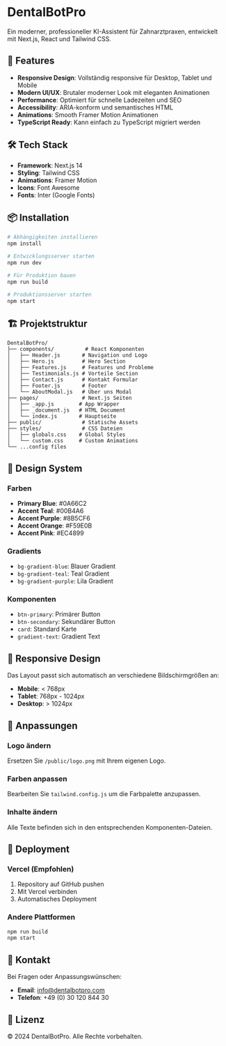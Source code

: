 # DentalBotPro

Ein moderner, professioneller KI-Assistent für Zahnarztpraxen, entwickelt mit Next.js, React und Tailwind CSS.

## 🚀 Features

- **Responsive Design**: Vollständig responsive für Desktop, Tablet und Mobile
- **Modern UI/UX**: Brutaler moderner Look mit eleganten Animationen
- **Performance**: Optimiert für schnelle Ladezeiten und SEO
- **Accessibility**: ARIA-konform und semantisches HTML
- **Animations**: Smooth Framer Motion Animationen
- **TypeScript Ready**: Kann einfach zu TypeScript migriert werden

## 🛠️ Tech Stack

- **Framework**: Next.js 14
- **Styling**: Tailwind CSS
- **Animations**: Framer Motion
- **Icons**: Font Awesome
- **Fonts**: Inter (Google Fonts)

## 📦 Installation

```bash
# Abhängigkeiten installieren
npm install

# Entwicklungsserver starten
npm run dev

# Für Produktion bauen
npm run build

# Produktionsserver starten
npm start
```

## 🏗️ Projektstruktur

```
DentalBotPro/
├── components/          # React Komponenten
│   ├── Header.js       # Navigation und Logo
│   ├── Hero.js         # Hero Section
│   ├── Features.js     # Features und Probleme
│   ├── Testimonials.js # Vorteile Section
│   ├── Contact.js      # Kontakt Formular
│   ├── Footer.js       # Footer
│   └── AboutModal.js   # Über uns Modal
├── pages/              # Next.js Seiten
│   ├── _app.js        # App Wrapper
│   ├── _document.js   # HTML Document
│   └── index.js       # Hauptseite
├── public/             # Statische Assets
├── styles/             # CSS Dateien
│   ├── globals.css    # Global Styles
│   └── custom.css     # Custom Animations
└── ...config files
```

## 🎨 Design System

### Farben
- **Primary Blue**: #0A66C2
- **Accent Teal**: #00B4A6
- **Accent Purple**: #8B5CF6
- **Accent Orange**: #F59E0B
- **Accent Pink**: #EC4899

### Gradients
- `bg-gradient-blue`: Blauer Gradient
- `bg-gradient-teal`: Teal Gradient
- `bg-gradient-purple`: Lila Gradient

### Komponenten
- `btn-primary`: Primärer Button
- `btn-secondary`: Sekundärer Button
- `card`: Standard Karte
- `gradient-text`: Gradient Text

## 📱 Responsive Design

Das Layout passt sich automatisch an verschiedene Bildschirmgrößen an:
- **Mobile**: < 768px
- **Tablet**: 768px - 1024px  
- **Desktop**: > 1024px

## 🔧 Anpassungen

### Logo ändern
Ersetzen Sie `/public/logo.png` mit Ihrem eigenen Logo.

### Farben anpassen
Bearbeiten Sie `tailwind.config.js` um die Farbpalette anzupassen.

### Inhalte ändern
Alle Texte befinden sich in den entsprechenden Komponenten-Dateien.

## 🚀 Deployment

### Vercel (Empfohlen)
1. Repository auf GitHub pushen
2. Mit Vercel verbinden
3. Automatisches Deployment

### Andere Plattformen
```bash
npm run build
npm start
```

## 📧 Kontakt

Bei Fragen oder Anpassungswünschen:
- **Email**: info@dentalbotpro.com
- **Telefon**: +49 (0) 30 120 844 30

## 📄 Lizenz

© 2024 DentalBotPro. Alle Rechte vorbehalten.